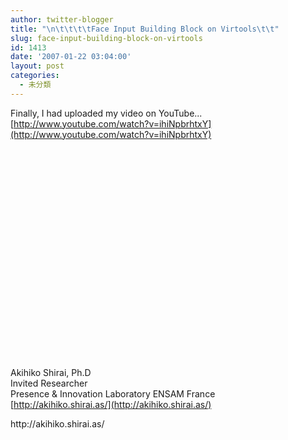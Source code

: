 ```yaml
---
author: twitter-blogger
title: "\n\t\t\t\tFace Input Building Block on Virtools\t\t"
slug: face-input-building-block-on-virtools
id: 1413
date: '2007-01-22 03:04:00'
layout: post
categories:
  - 未分類
---
```


Finally, I had uploaded my video on YouTube...  
[http://www.youtube.com/watch?v=ihiNpbrhtxY](http://www.youtube.com/watch?v=ihiNpbrhtxY)   
<object width="425" height="350"><param name="movie" value="http://www.youtube.com/v/ihiNpbrhtxY"><embed src="http://www.youtube.com/v/ihiNpbrhtxY" type="application/x-shockwave-flash" width="600" height="350"></object>  

Akihiko Shirai, Ph.D  
Invited Researcher  
Presence & Innovation Laboratory ENSAM France  
[http://akihiko.shirai.as/](http://akihiko.shirai.as/)

<div>http://akihiko.shirai.as/</div>
